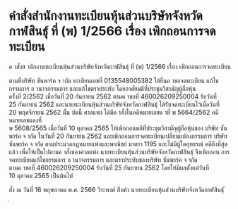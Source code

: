 
# คำสั่งสำนักงานทะเบียนหุ้นส่วนบริษัทจังหวัดกาฬสินธุ์ ที่ (พ) 1/2566 เรื่อง เพิกถอนการจดทะเบียน
      
      

      
      

  
 
 
ค าสั่งส านักงานทะเบียนหุ้นส่วนบริษัทจังหวัดกาฬสินธุ์ 
ที่  (พ)  1/2566 
เรื่อง   เพิกถอนการจดทะเบียน 
 
 
ตามที่บริษัท  ซันพาร์ค  จ ากัด  ทะเบียนเลขที่  0135548005382  ได้ยื่นค าขอจดทะเบียน 
แก้ไขกรรมการ  อ านาจกรรมการ  และแก้ไขตราประทับ  โดยอาศัยมติที่ประชุมวิสามัญผู้ถือหุ้น   
ครั้งที่  2/2562  เมื่อวันที่  20  กันยายน  2562  ตามค าขอที่  460026209250004  รับวันที่   
25  กันยายน  2562  และนายทะเบียนหุ้นส่วนบริษัทจังหวัดกาฬสินธุ์  ได้รับจดทะเบียนไว้เมื่อวันที่   
20  พฤศจิกายน  2562  นั้น 
บัดนี้  ศาลแพ่ง  ได้มีค าสั่งในคดีหมายเลขด าที่  พ  5664/2562  คดีหมายเลขแดงที่   
พ  5608/2565  เมื่อวันที่  10  ตุลาคม  2565  ให้เพิกถอนมติที่ประชุมวิสามัญผู้ถือหุ้นของ 
บริษัท  ซันพาร์ค  จ ากัด  ในวันที่  20  กันยายน  2562  และเพิกถอนการจดทะเบียนเปลี่ยนแปลงกรรมการ 
บริษัท  ซันพาร์ค  จ ากัด  ตามประมวลกฎหมายแพ่งและพาณิชย์  มาตรา  1195  และไม่มีผู้ใดอุทธรณ์ 
คดีถึงที่สุดแล้ว 
เพื่อให้เป็นไปตามค าสั่งของศาลแพ่ง  นายทะเบียนหุ้นส่วนบริษัทจังหวัดกาฬสินธุ์  จึงเพิกถอน 
การจดทะเบียนแก้ไขกรรมการ  อ านาจกรรมการ  และตราประทับของบริษัท  ซันพาร์ค  จ ากัด   
ตามค าขอที่  460026209250004  รับวันที่  25  กันยายน  2562  โดยให้มีผลตั้งแต่วันที่   
10  ตุลาคม  2565  เป็นต้นไป 
 
สั่ง  ณ  วันที่  16  พฤษภาคม  พ.ศ.  2566 
วีระพงศ์  สืบค้า 
นายทะเบียนหุ้นส่วนบริษัทจังหวัดกาฬสินธุ์ 
้
 
่
 